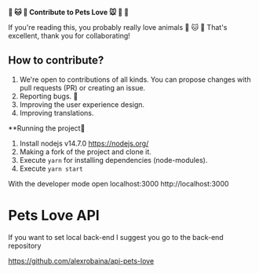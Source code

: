 **🐶 🐱 🦊 Contribute to Pets Love 🐭 🐹 🐰**

If you're reading this, you probably really love animals 🐶 🐱 🦊
That's excellent, thank you for collaborating!

## How to contribute?

1. We're open to contributions of all kinds. You can propose changes with pull requests (PR) or creating an issue.
1. Reporting bugs. 🐛
1. Improving the user experience design.
1. Improving translations.

**Running the project🚀

1. Install nodejs v14.7.0 https://nodejs.org/
1. Making a fork of the project and clone it.
1. Execute `yarn` for installing dependencies (node-modules).
1. Execute `yarn start`

With the developer mode open localhost:3000 http://localhost:3000

# Pets Love API

If you want to set local back-end I suggest you go to the back-end repository

https://github.com/alexrobaina/api-pets-love